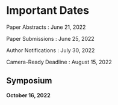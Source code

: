# Important Dates

Paper Abstracts
: June 21, 2022

Paper Submissions
: June 25, 2022

Author Notifications
: July 30, 2022

Camera-Ready Deadline
: August 15, 2022

## Symposium

**October 16, 2022**
